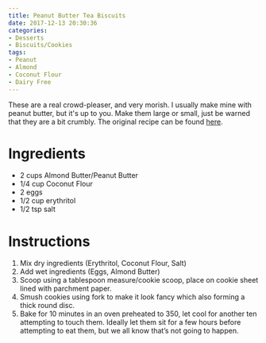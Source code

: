 ```yaml
---
title: Peanut Butter Tea Biscuits
date: 2017-12-13 20:30:36
categories:
- Desserts
- Biscuits/Cookies
tags:
- Peanut
- Almond
- Coconut Flour
- Dairy Free
---
```


These are a real crowd-pleaser, and very morish. I usually make mine with peanut butter, but it's up to you. Make them large or small, just be warned that they are a bit crumbly. The original recipe can be found [here](https://www.reddit.com/r/ketorecipes/comments/4vmzu6/5_ingredient_super_easy_tea_cookies_100_cal3g_net/?st=jb4xf0x6&sh=c2a3c47d).

<!--more-->



# Ingredients
- 2 cups Almond Butter/Peanut Butter
- 1/4 cup Coconut Flour
- 2 eggs
- 1/2 cup erythritol 
- 1/2 tsp salt

# Instructions
1. Mix dry ingredients (Erythritol, Coconut Flour, Salt)
2. Add wet ingredients (Eggs, Almond Butter)
3. Scoop using a tablespoon measure/cookie scoop, place on cookie sheet lined with parchment paper.
4. Smush cookies using fork to make it look fancy which also forming a thick round disc.
5. Bake for 10 minutes in an oven preheated to 350, let cool for another ten attempting to touch them. Ideally let them sit for a few hours before attempting to eat them, but we all know that’s not going to happen.
